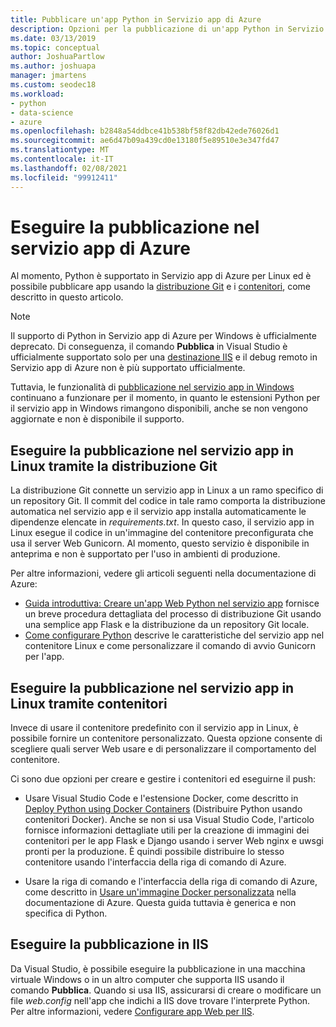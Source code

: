 ```yaml
---
title: Pubblicare un'app Python in Servizio app di Azure
description: Opzioni per la pubblicazione di un'app Python in Servizio app di Azure, inclusi distribuzione GIT e contenitori per Linux, e per la distribuzione in IIS.
ms.date: 03/13/2019
ms.topic: conceptual
author: JoshuaPartlow
ms.author: joshuapa
manager: jmartens
ms.custom: seodec18
ms.workload:
- python
- data-science
- azure
ms.openlocfilehash: b2848a54ddbce41b538bf58f82db42ede76026d1
ms.sourcegitcommit: ae6d47b09a439cd0e13180f5e89510e3e347fd47
ms.translationtype: MT
ms.contentlocale: it-IT
ms.lasthandoff: 02/08/2021
ms.locfileid: "99912411"
---
```

# <a name="publish-to-azure-app-service"></a>Eseguire la pubblicazione nel servizio app di Azure

Al momento, Python è supportato in Servizio app di Azure per Linux ed è possibile pubblicare app usando la [distribuzione Git](#publish-to-app-service-on-linux-using-git-deploy) e i [contenitori](#publish-to-app-service-on-linux-using-containers), come descritto in questo articolo.

> [!Note]
> Il supporto di Python in Servizio app di Azure per Windows è ufficialmente deprecato. Di conseguenza, il comando **Pubblica** in Visual Studio è ufficialmente supportato solo per una [destinazione IIS](#publish-to-iis) e il debug remoto in Servizio app di Azure non è più supportato ufficialmente.
>
> Tuttavia, le funzionalità di [pubblicazione nel servizio app in Windows](publish-to-app-service-windows.md) continuano a funzionare per il momento, in quanto le estensioni Python per il servizio app in Windows rimangono disponibili, anche se non vengono aggiornate e non è disponibile il supporto.

## <a name="publish-to-app-service-on-linux-using-git-deploy"></a>Eseguire la pubblicazione nel servizio app in Linux tramite la distribuzione Git

La distribuzione Git connette un servizio app in Linux a un ramo specifico di un repository Git. Il commit del codice in tale ramo comporta la distribuzione automatica nel servizio app e il servizio app installa automaticamente le dipendenze elencate in *requirements.txt*. In questo caso, il servizio app in Linux esegue il codice in un'immagine del contenitore preconfigurata che usa il server Web Gunicorn. Al momento, questo servizio è disponibile in anteprima e non è supportato per l'uso in ambienti di produzione.

Per altre informazioni, vedere gli articoli seguenti nella documentazione di Azure:

- [Guida introduttiva: Creare un'app Web Python nel servizio app](/azure/app-service/containers/quickstart-python?toc=%2Fpython%2Fazure%2FTOC.json) fornisce un breve procedura dettagliata del processo di distribuzione Git usando una semplice app Flask e la distribuzione da un repository Git locale.
- [Come configurare Python](/azure/app-service/containers/how-to-configure-python) descrive le caratteristiche del servizio app nel contenitore Linux e come personalizzare il comando di avvio Gunicorn per l'app.

## <a name="publish-to-app-service-on-linux-using-containers"></a>Eseguire la pubblicazione nel servizio app in Linux tramite contenitori

Invece di usare il contenitore predefinito con il servizio app in Linux, è possibile fornire un contenitore personalizzato. Questa opzione consente di scegliere quali server Web usare e di personalizzare il comportamento del contenitore.

Ci sono due opzioni per creare e gestire i contenitori ed eseguirne il push:

- Usare Visual Studio Code e l'estensione Docker, come descritto in [Deploy Python using Docker Containers](https://code.visualstudio.com/docs/python/tutorial-deploy-containers) (Distribuire Python usando contenitori Docker). Anche se non si usa Visual Studio Code, l'articolo fornisce informazioni dettagliate utili per la creazione di immagini dei contenitori per le app Flask e Django usando i server Web nginx e uwsgi pronti per la produzione. È quindi possibile distribuire lo stesso contenitore usando l'interfaccia della riga di comando di Azure.

- Usare la riga di comando e l'interfaccia della riga di comando di Azure, come descritto in [Usare un'immagine Docker personalizzata](/azure/app-service/containers/tutorial-custom-docker-image) nella documentazione di Azure. Questa guida tuttavia è generica e non specifica di Python.

## <a name="publish-to-iis"></a>Eseguire la pubblicazione in IIS

Da Visual Studio, è possibile eseguire la pubblicazione in una macchina virtuale Windows o in un altro computer che supporta IIS usando il comando **Pubblica**. Quando si usa IIS, assicurarsi di creare o modificare un file *web.config* nell'app che indichi a IIS dove trovare l'interprete Python. Per altre informazioni, vedere [Configurare app Web per IIS](configure-web-apps-for-iis-windows.md).
